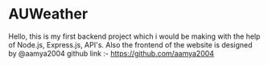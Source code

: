 # AUWeather
Hello, this is my first backend project which i would be making with the help of Node.js, Express.js, API's.
Also the frontend of the website is designed by @aamya2004 github link :- https://github.com/aamya2004
